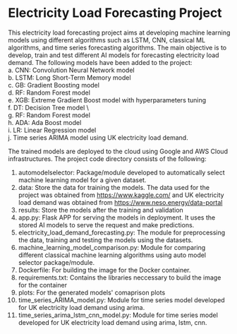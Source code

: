 # Electricity Load Forecasting Project
This electricity load forecasting project aims at developing machine learning models using different algorithms such as LSTM, CNN, classical ML algorithms, and time series forecasting algorithms. The main objective is to develop, train and test different AI models for forecasting electricity load demand.
The following models have been added to the project:\
    a. CNN: Convolution Neural Network model \
    b. LSTM: Long Short-Term Memory model \
    c. GB: Gradient Boosting model \
    d. RF: Random Forest model \
    e. XGB: Extreme Gradient Boost model with hyperparameters tuning \
    f. DT: Decision Tree model \   
    g. RF: Random Forest model \
    h. ADA: Ada Boost model \
    i. LR: Linear Regression model \
    j. Time series ARIMA model using UK electricity load demand.
   
The trained models are deployed to the cloud using Google and AWS Cloud infrastructures. 
The project code directory consists of the following:
1. automodelselector: Package/module developed to automatically select machine learning model for a given dataset. 
2. data: Store the data for training the models. The data used for the project was obtained from https://www.kaggle.com/ and UK electricity load demand was obtained from https://www.neso.energy/data-portal
3. results: Store the models after the training and validation
4. app.py: Flask APP for serving the models in deployment. It uses the stored AI models to serve the request and make predictions.
5. electricity_load_demand_forecasting.py: The module for preprocessing the data, training and testing the models using the datasets.
6. machine_learning_model_comparison.py: Module for comparing different classical machine learning algorithms using auto model selector package/module.
7. Dockerfile: For building the image for the Docker container.
8. requirements.txt: Contains the libraries neccessary to build the image for the container
9. plots: For the generated models' comaprison plots 
10. time_series_ARIMA_model.py: Module for time series model developed for UK electricity load demand using arima.
11. time_series_arima_lstm_cnn_model.py: Module for time series model developed for UK electricity load demand using arima, lstm, cnn. 


